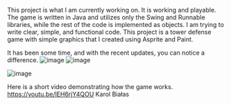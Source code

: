 

This project is what I am currently working on. It is working and playable.
The game is written in Java and utilizes only the Swing and Runnable libraries, while the rest of the code is implemented as objects.
I am trying to write clear, simple, and functional code. This project is a tower defense game with simple graphics that I created using Asprite and Paint.

It has been some time, and with the recent updates, you can notice a difference.
![image](https://github.com/TheBialy3/java-project/assets/107372713/1c0a1fee-1034-4b77-b908-91b52bd2c49d)
![image](https://github.com/TheBialy3/java-project/assets/107372713/b2f33134-5c1b-4ef7-a2f5-b144593415d8)

![image](https://github.com/TheBialy3/java-project/assets/107372713/e3393b1b-4103-4282-b1c8-34399bb1712a)

Here is a short video demonstrating how the game works. 
https://youtu.be/lEH6rjY4QOU
Karol Białas
